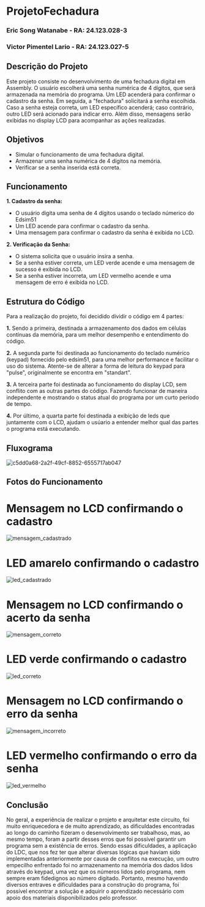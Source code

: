 # ProjetoFechadura
### Eric Song Watanabe - RA: 24.123.028-3
### Victor Pimentel Lario - RA: 24.123.027-5

## Descrição do Projeto
  Este projeto consiste no desenvolvimento de uma fechadura digital em Assembly. O usuário escolherá uma senha numérica de 4 dígitos, que será armazenada na memória do programa.
Um LED acenderá para confirmar o cadastro da senha. Em seguida, a "fechadura" solicitará a senha escolhida. Caso a senha esteja correta, um LED específico acenderá; caso
contrário, outro LED será acionado para indicar erro. Além disso, mensagens serão exibidas no display LCD para acompanhar as ações realizadas.


## Objetivos
- Simular o funcionamento de uma fechadura digital.
- Armazenar uma senha numérica de 4 dígitos na memória.
- Verificar se a senha inserida está correta.

## Funcionamento
**1. Cadastro da senha:**
  - O usuário digita uma senha de 4 dígitos usando o teclado númerico do Edsim51
  - Um LED acende para confirmar o cadastro da senha.
  - Uma mensagem para confirmar o cadastro da senha é exibida no LCD.

**2. Verificação da Senha:**
  - O sistema solicita que o usuário insira a senha.
  - Se a senha estiver correta, um LED verde acende e uma mensagem de sucesso é exibida no LCD.
  - Se a senha estiver incorreta, um LED vermelho acende e uma mensagem de erro é exibida no LCD.

## Estrutura do Código
Para a realização do projeto, foi decidido dividir o código em 4 partes: 

**1.** Sendo a primeira, destinada a armazenamento dos dados em células contínuas da memória, para um melhor desempenho e entendimento do código.

**2.** A segunda parte foi destinada ao funcionamento do teclado numérico (keypad) fornecido pelo edsim51, para uma melhor performance e facilitar o uso do sistema. Atente-se de alterar a forma de leitura do keypad para "pulse", originalmente se encontra em "standart".

**3.** A terceira parte foi destinada ao funcionamento do display LCD, sem conflito com as outras partes do código. Fazendo funcionar de maneira independente e mostrando o status atual do programa por um curto período de tempo.

**4.** Por último, a quarta parte foi destinada a exibição de leds que juntamente com o LCD, ajudam o usúario a entender melhor qual das partes o programa está executando.

## Fluxograma

![c5dd0a68-2a2f-49cf-8852-6555717ab047](https://github.com/user-attachments/assets/ca58e863-620a-481f-a85f-b502567c7f4a)


## Fotos do Funcionamento

# Mensagem no LCD confirmando o cadastro
![mensagem_cadastrado](https://github.com/user-attachments/assets/6b54c163-8af0-4c2c-8903-c2c4befa56ae)

# LED amarelo confirmando o cadastro
![led_cadastrado](https://github.com/user-attachments/assets/3e3c0d51-b3a0-47c7-a22b-a69f1a730881)

# Mensagem no LCD confirmando o acerto da senha
![mensagem_correto](https://github.com/user-attachments/assets/da9aadad-4a68-4812-8184-52afd69826c4)

# LED verde confirmando o cadastro
![led_correto](https://github.com/user-attachments/assets/615535f2-fccc-4ddd-8182-94370bf8c593)

# Mensagem no LCD confirmando o erro da senha
![mensagem_incorreto](https://github.com/user-attachments/assets/09bf4c51-51fc-40d4-ac14-cb467004584c)

# LED vermelho confirmando o erro da senha
![led_vermelho](https://github.com/user-attachments/assets/c7fc90f4-2ba3-4110-9210-ba4160d6b48a)





## Conclusão
  No geral, a experiência de realizar o projeto e arquitetar este circuito, foi muito enriquecedora e de muito aprendizado, as dificuldades encontradas ao longo do caminho fizeram o desenvolvimento ser trabalhoso, mas, ao mesmo tempo, foram a partir desses erros que foi possível garantir um programa sem a existência de erros. Sendo essas dificuldades, a aplicação do LDC, que nos fez ter que alterar diversas lógicas que haviam sido implementadas anteriormente por causa de conflitos na execução, um outro empecilho enfrentado foi no armazenamento na memória dos dados lidos através do keypad, uma vez que os números lidos pelo programa, nem sempre eram fidedignos ao número digitado. Portanto, mesmo havendo diversos entraves e dificuldades para a construção do programa, foi possível encontrar a solução e adquirir o aprendizado necessário com apoio dos materiais disponibilizados pelo professor.
